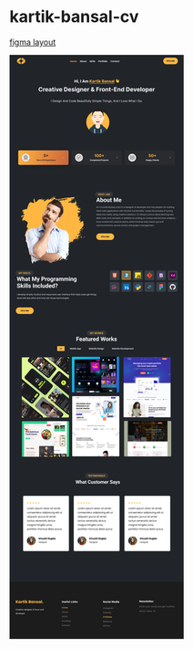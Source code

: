 # kartik-bansal-cv

[figma layout](https://www.figma.com/file/5nN6s3Agv7LsYKl3IFfy6d/5-Lesson-Prog?node-id=6%3A4)

![screenshot](screenshot.jpg)
